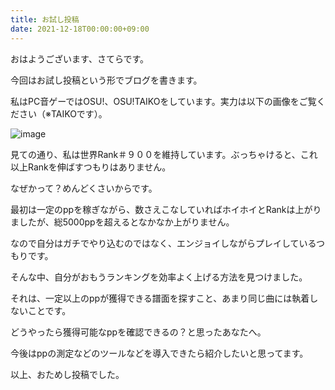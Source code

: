 ```yaml
---
title: お試し投稿
date: 2021-12-18T00:00:00+09:00
---
```

おはようございます、さてらです。

今回はお試し投稿という形でブログを書きます。

私はPC音ゲーではOSU!、OSU!TAIKOをしています。実力は以下の画像をご覧ください（※TAIKOです）。

![image](https://user-images.githubusercontent.com/32032285/146572381-63d38aa1-ed3c-4d55-b1fc-d85a12277be5.png)

見ての通り、私は世界Rank＃９００を維持しています。ぶっちゃけると、これ以上Rankを伸ばすつもりはありません。

なぜかって？めんどくさいからです。

最初は一定のppを稼ぎながら、数さえこなしていればホイホイとRankは上がりましたが、総5000ppを超えるとなかなか上がりません。

なので自分はガチでやり込むのではなく、エンジョイしながらプレイしているつもりです。

そんな中、自分がおもうランキングを効率よく上げる方法を見つけました。

それは、一定以上のppが獲得できる譜面を探すこと、あまり同じ曲には執着しないことです。

どうやったら獲得可能なppを確認できるの？と思ったあなたへ。

今後はppの測定などのツールなどを導入できたら紹介したいと思ってます。

以上、おためし投稿でした。

